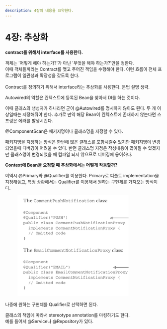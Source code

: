 ```yaml
---
description: 4장의 내용을 요약한다.
---
```


# 4장: 추상화

**contract를 위해서 interface를 사용한다.**

객체는 '어떻게 해야 하는가?'가 아닌 '무엇을 해야 하는가?'만을 정한다. \
이때 객체들끼리는 Contract를 맺고 주어진 책임을 수행해야 한다. 이런 흐름이 전체 프로그램이 일관성과 확장성을 갖도록 한다.\
\
Contract를 정의하기 위해서 interface라는 추상화를 사용한다. 문법 설명 생략.



Autowired의 역할은 컨텍스트에 등록된 Bean을 찾아서 DI를 하는 것이다.&#x20;

이때 클래스의 생성자가 하나라면 굳이 @Autowired를 명시하지 않아도 된다. 두 개 이상일때는 지정해줘야 한다. 추가로 만약 해당 Bean이 컨텍스트에 존재하지 않는다면 스프링은 에러를 발생시킨다.



@ComponentScan은 패키지명이나 클래스명을 지정할 수 있다.&#x20;

패키지명을 지정하는 방식은 한번에 많은 클래스를 포함시킬수 있지만 패키지명이 변경되었을때 디버깅이 어려울 수 있다. 반면 클래스명 지정은 작성내용이 많아질 수 있겠지만 클래스명이 변경되었을 때 컴파일 되지 않으므로 디버깅에 용이하다.



**Context에 Bean을 요청할 때 추상화에서는 어떻게 작동할까?**&#x20;

이역시 @Primary와 @Qualifier를 이용한다. Primary로 디폴트 implementation을 지정해놓고, 특정 상황에서는 Qualifier를 이용해서 원하는 구현체를 가져오는 방식이다.

<figure><img src="../../.gitbook/assets/image.png" alt=""><figcaption></figcaption></figure>

나중에 원하는 구현체를 Qualifier로 선택하면 된다.

클래스의 책임에 따라서 stereotype annotation를 마킹하기도 한다. \
예를 들어서 @Service나 @Repository가 있다.
